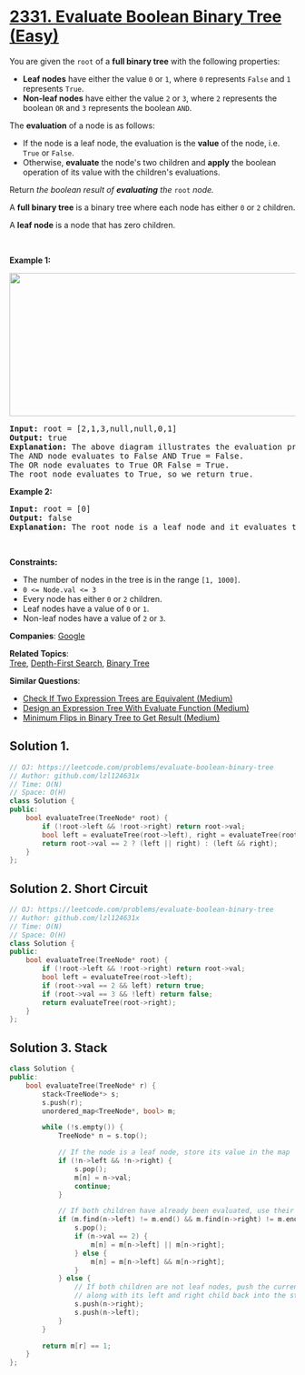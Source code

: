 # [2331. Evaluate Boolean Binary Tree (Easy)](https://leetcode.com/problems/evaluate-boolean-binary-tree)

<p>You are given the <code>root</code> of a <strong>full binary tree</strong> with the following properties:</p>

<ul>
	<li><strong>Leaf nodes</strong> have either the value <code>0</code> or <code>1</code>, where <code>0</code> represents <code>False</code> and <code>1</code> represents <code>True</code>.</li>
	<li><strong>Non-leaf nodes</strong> have either the value <code>2</code> or <code>3</code>, where <code>2</code> represents the boolean <code>OR</code> and <code>3</code> represents the boolean <code>AND</code>.</li>
</ul>

<p>The <strong>evaluation</strong> of a node is as follows:</p>

<ul>
	<li>If the node is a leaf node, the evaluation is the <strong>value</strong> of the node, i.e. <code>True</code> or <code>False</code>.</li>
	<li>Otherwise, <strong>evaluate</strong> the node's two children and <strong>apply</strong> the boolean operation of its value with the children's evaluations.</li>
</ul>

<p>Return<em> the boolean result of <strong>evaluating</strong> the </em><code>root</code><em> node.</em></p>

<p>A <strong>full binary tree</strong> is a binary tree where each node has either <code>0</code> or <code>2</code> children.</p>

<p>A <strong>leaf node</strong> is a node that has zero children.</p>

<p>&nbsp;</p>
<p><strong class="example">Example 1:</strong></p>
<img alt="" src="https://assets.leetcode.com/uploads/2022/05/16/example1drawio1.png" style="width: 700px; height: 252px;">
<pre><strong>Input:</strong> root = [2,1,3,null,null,0,1]
<strong>Output:</strong> true
<strong>Explanation:</strong> The above diagram illustrates the evaluation process.
The AND node evaluates to False AND True = False.
The OR node evaluates to True OR False = True.
The root node evaluates to True, so we return true.</pre>

<p><strong class="example">Example 2:</strong></p>

<pre><strong>Input:</strong> root = [0]
<strong>Output:</strong> false
<strong>Explanation:</strong> The root node is a leaf node and it evaluates to false, so we return false.
</pre>

<p>&nbsp;</p>
<p><strong>Constraints:</strong></p>

<ul>
	<li>The number of nodes in the tree is in the range <code>[1, 1000]</code>.</li>
	<li><code>0 &lt;= Node.val &lt;= 3</code></li>
	<li>Every node has either <code>0</code> or <code>2</code> children.</li>
	<li>Leaf nodes have a value of <code>0</code> or <code>1</code>.</li>
	<li>Non-leaf nodes have a value of <code>2</code> or <code>3</code>.</li>
</ul>


**Companies**:
[Google](https://leetcode.com/company/google)

**Related Topics**:  
[Tree](https://leetcode.com/tag/tree/), [Depth-First Search](https://leetcode.com/tag/depth-first-search/), [Binary Tree](https://leetcode.com/tag/binary-tree/)

**Similar Questions**:
* [Check If Two Expression Trees are Equivalent (Medium)](https://leetcode.com/problems/check-if-two-expression-trees-are-equivalent/)
* [Design an Expression Tree With Evaluate Function (Medium)](https://leetcode.com/problems/design-an-expression-tree-with-evaluate-function/)
* [Minimum Flips in Binary Tree to Get Result (Medium)](https://leetcode.com/problems/minimum-flips-in-binary-tree-to-get-result/)

## Solution 1.

```cpp
// OJ: https://leetcode.com/problems/evaluate-boolean-binary-tree
// Author: github.com/lzl124631x
// Time: O(N)
// Space: O(H)
class Solution {
public:
    bool evaluateTree(TreeNode* root) {
        if (!root->left && !root->right) return root->val;
        bool left = evaluateTree(root->left), right = evaluateTree(root->right);
        return root->val == 2 ? (left || right) : (left && right);
    }
};
```

## Solution 2. Short Circuit

```cpp
// OJ: https://leetcode.com/problems/evaluate-boolean-binary-tree
// Author: github.com/lzl124631x
// Time: O(N)
// Space: O(H)
class Solution {
public:
    bool evaluateTree(TreeNode* root) {
        if (!root->left && !root->right) return root->val;
        bool left = evaluateTree(root->left);
        if (root->val == 2 && left) return true;
        if (root->val == 3 && !left) return false;
        return evaluateTree(root->right);
    }
};
```

## Solution 3. Stack

```cpp
class Solution {
public:
    bool evaluateTree(TreeNode* r) {
        stack<TreeNode*> s;
        s.push(r);
        unordered_map<TreeNode*, bool> m;

        while (!s.empty()) {
            TreeNode* n = s.top();

            // If the node is a leaf node, store its value in the map
            if (!n->left && !n->right) {
                s.pop();
                m[n] = n->val;
                continue;
            }

            // If both children have already been evaluated, use their values to evaluate the current node.
            if (m.find(n->left) != m.end() && m.find(n->right) != m.end()) {
                s.pop();
                if (n->val == 2) {
                    m[n] = m[n->left] || m[n->right];
                } else {
                    m[n] = m[n->left] && m[n->right];
                }
            } else {
                // If both children are not leaf nodes, push the current node
                // along with its left and right child back into the stack.
                s.push(n->right);
                s.push(n->left);
            }
        }

        return m[r] == 1;
    }
};

```
